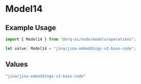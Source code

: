 # Model14

## Example Usage

```typescript
import { Model14 } from "@orq-ai/node/models/operations";

let value: Model14 = "jina/jina-embeddings-v2-base-code";
```

## Values

```typescript
"jina/jina-embeddings-v2-base-code"
```